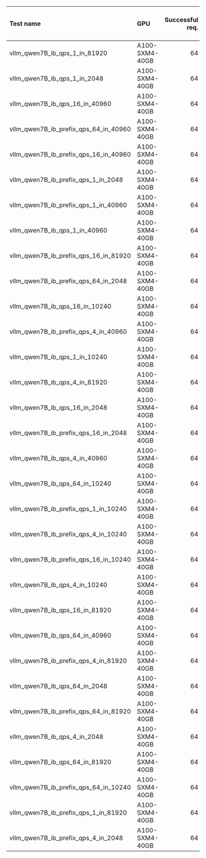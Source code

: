 | Test name                             | GPU            |   Successful req. |   Tput (req/s) |   Mean TTFT (ms) |   Std TTFT (ms) |   Median TTFT (ms) |   Mean ITL (ms) |   Std ITL (ms) |   Median ITL (ms) |   Mean TPOT (ms) |   Std TPOT (ms) |   Median TPOT (ms) |   Total Token Tput (tok/s) |   Output Tput (tok/s) |   Total input tokens |   Total output tokens | Engine   |
|:--------------------------------------|:---------------|------------------:|---------------:|-----------------:|----------------:|-------------------:|----------------:|---------------:|------------------:|-----------------:|----------------:|-------------------:|---------------------------:|----------------------:|---------------------:|----------------------:|:---------|
| vllm_qwen7B_ib_qps_1_in_81920         | A100-SXM4-40GB |                64 |      0.0407205 |       768384     |     436415      |         772450     |        134.271  |       43.9647  |          133.898  |         134.262  |       15.0491   |           135.605  |                    3341.04 |               5.21222 |              5242880 |                  8192 | vllm     |
| vllm_qwen7B_ib_qps_1_in_2048          | A100-SXM4-40GB |                64 |      0.998067  |          220.795 |         56.4379 |            202.984 |         15.3635 |        7.46127 |           13.2715 |          15.3655 |        1.65919  |            15.0997 |                    2171.78 |             127.737   |               131072 |                  8191 | vllm     |
| vllm_qwen7B_ib_qps_16_in_40960        | A100-SXM4-40GB |                64 |      0.112996  |       278827     |     164191      |         277925     |        102.539  |       25.925   |          102.222  |         102.543  |       12.1758   |           106.233  |                    4642.77 |              14.4634  |              2621440 |                  8192 | vllm     |
| vllm_qwen7B_ib_prefix_qps_64_in_40960 | A100-SXM4-40GB |                64 |      0.320786  |        92982.5   |      57695.6    |          89909.5   |         34.4401 |       42.2486  |           20.4607 |          34.4464 |       20.9655   |            22.107  |                   13180.5  |              41.0556  |              2621440 |                  8191 | vllm     |
| vllm_qwen7B_ib_prefix_qps_16_in_40960 | A100-SXM4-40GB |                64 |      0.314439  |        92490.3   |      57959.8    |          88914.7   |         35.4184 |       43.9648  |           20.5367 |          35.4285 |       21.8283   |            22.2126 |                   12919.7  |              40.2384  |              2621440 |                  8190 | vllm     |
| vllm_qwen7B_ib_prefix_qps_1_in_2048   | A100-SXM4-40GB |                64 |      0.998487  |          123.966 |         48.0719 |            105.675 |         14.4559 |        3.64894 |           13.8424 |          14.4574 |        0.685708 |            14.0678 |                    2172.68 |             127.775   |               131072 |                  8190 | vllm     |
| vllm_qwen7B_ib_prefix_qps_1_in_40960  | A100-SXM4-40GB |                64 |      0.322081  |        57339.7   |      39272.7    |          51296.2   |         34.8138 |       39.5336  |           20.4278 |          34.8232 |       21.2583   |            21.9795 |                   13233.7  |              41.2214  |              2621440 |                  8191 | vllm     |
| vllm_qwen7B_ib_qps_1_in_40960         | A100-SXM4-40GB |                64 |      0.111852  |       247505     |     148543      |         243581     |        103.607  |       26.8375  |          103.26   |         103.61   |       12.7113   |           107.246  |                    4595.77 |              14.317   |              2621440 |                  8192 | vllm     |
| vllm_qwen7B_ib_prefix_qps_16_in_81920 | A100-SXM4-40GB |                64 |      0.115851  |       263238     |     161990      |         257852     |         43.4187 |       49.3009  |           23.8188 |          43.4625 |       44.9131   |            23.5402 |                    9505.33 |              14.8253  |              5242880 |                  8190 | vllm     |
| vllm_qwen7B_ib_prefix_qps_64_in_2048  | A100-SXM4-40GB |                64 |      7.2088    |         2766.22  |       1690.04   |           2793.98  |         23.6267 |       12.7318  |           20.8236 |          23.6366 |        3.49025  |            24.5396 |                   15686.4  |             922.727   |               131072 |                  8192 | vllm     |
| vllm_qwen7B_ib_qps_16_in_10240        | A100-SXM4-40GB |                64 |      0.736188  |        37755.2   |      23376.3    |          35950.4   |         63.1692 |       15.0146  |           64.6942 |          63.1701 |       11.4975   |            63.7313 |                    7632.8  |              94.2321  |               655360 |                  8192 | vllm     |
| vllm_qwen7B_ib_prefix_qps_4_in_40960  | A100-SXM4-40GB |                64 |      0.312047  |        86527.5   |      54986.2    |          82560.1   |         35.8228 |       44.0601  |           20.5015 |          35.8282 |       22.2307   |            22.1973 |                   12821.4  |              39.9372  |              2621440 |                  8191 | vllm     |
| vllm_qwen7B_ib_qps_1_in_10240         | A100-SXM4-40GB |                64 |      0.750284  |         6339.88  |       5617.91   |           3946.97  |         52.5717 |       20.0151  |           58.7747 |          52.5723 |       15.497    |            59.4646 |                    7778.93 |              96.0246  |               655360 |                  8191 | vllm     |
| vllm_qwen7B_ib_qps_4_in_81920         | A100-SXM4-40GB |                64 |      0.0398898 |       801126     |     461423      |         803339     |        137.448  |       43.4458  |          137.53   |         137.437  |       15.3452   |           139.015  |                    3272.87 |               5.10589 |              5242880 |                  8192 | vllm     |
| vllm_qwen7B_ib_qps_16_in_2048         | A100-SXM4-40GB |                64 |      4.26331   |         4238.25  |       2593.81   |           3992.09  |         41.2569 |       14.1886  |           48.5149 |          41.2569 |       10.5087   |            47.3741 |                    9276.89 |             545.637   |               131072 |                  8191 | vllm     |
| vllm_qwen7B_ib_prefix_qps_16_in_2048  | A100-SXM4-40GB |                64 |      7.18298   |         1178.13  |        838.973  |           1056.8   |         23.6574 |       15.262   |           20.8284 |          23.6667 |        3.51096  |            24.5905 |                   15630.1  |             919.309   |               131072 |                  8191 | vllm     |
| vllm_qwen7B_ib_qps_4_in_40960         | A100-SXM4-40GB |                64 |      0.115174  |       265842     |     157366      |         263903     |        100.527  |       26.0735  |           99.5402 |         100.53   |       11.8476   |           104.289  |                    4732.28 |              14.7423  |              2621440 |                  8192 | vllm     |
| vllm_qwen7B_ib_qps_64_in_10240        | A100-SXM4-40GB |                64 |      0.725281  |        39618.3   |      24529      |          37773.9   |         64.1502 |       16.6613  |           64.861  |          64.151  |       11.827    |            63.9401 |                    7519.71 |              92.8359  |               655360 |                  8192 | vllm     |
| vllm_qwen7B_ib_prefix_qps_1_in_10240  | A100-SXM4-40GB |                64 |      0.974424  |          730.718 |        403.362  |            616.004 |         19.338  |       11.2012  |           16.0287 |          19.3411 |        3.72168  |            18.0918 |                   10102.8  |             124.726   |               655360 |                  8192 | vllm     |
| vllm_qwen7B_ib_prefix_qps_4_in_10240  | A100-SXM4-40GB |                64 |      1.90443   |         7618.06  |       4790.31   |           6904.76  |         23.6212 |       19.4274  |           18.3783 |          23.6266 |        3.59988  |            24.6013 |                   19745.1  |             243.767   |               655360 |                  8192 | vllm     |
| vllm_qwen7B_ib_prefix_qps_16_in_10240 | A100-SXM4-40GB |                64 |      1.91447   |        14075     |       8228.01   |          13893     |         23.4821 |       18.5756  |           18.2674 |          23.4869 |        3.53965  |            24.5253 |                   19849.2  |             244.992   |               655360 |                  8190 | vllm     |
| vllm_qwen7B_ib_qps_4_in_10240         | A100-SXM4-40GB |                64 |      0.762862  |        30371.2   |      18982.3    |          28463.8   |         60.8434 |       13.7207  |           62.6298 |          60.8441 |       10.2743   |            61.5736 |                    7909.35 |              97.6463  |               655360 |                  8192 | vllm     |
| vllm_qwen7B_ib_qps_16_in_81920        | A100-SXM4-40GB |                64 |      0.03984   |       807517     |     464079      |         806390     |        137.655  |       43.3475  |          137.903  |         137.644  |       15.1952   |           139.496  |                    3268.79 |               5.09951 |              5242880 |                  8192 | vllm     |
| vllm_qwen7B_ib_qps_64_in_40960        | A100-SXM4-40GB |                64 |      0.111489  |       286482     |     167875      |         286934     |        103.92   |       26.4318  |          103.499  |         103.923  |       12.6406   |           107.233  |                    4580.85 |              14.2706  |              2621440 |                  8192 | vllm     |
| vllm_qwen7B_ib_prefix_qps_4_in_81920  | A100-SXM4-40GB |                64 |      0.116294  |       257555     |     159059      |         252257     |         43.9156 |       50.889   |           23.8587 |          43.9647 |       44.9677   |            23.5372 |                    9541.69 |              14.882   |              5242880 |                  8190 | vllm     |
| vllm_qwen7B_ib_qps_64_in_2048         | A100-SXM4-40GB |                64 |      4.23708   |         5884.89  |       3489.36   |           5731.85  |         41.5808 |       14.808   |           48.7276 |          41.5807 |       10.5209   |            47.3241 |                    9219.81 |             542.28    |               131072 |                  8191 | vllm     |
| vllm_qwen7B_ib_prefix_qps_64_in_81920 | A100-SXM4-40GB |                64 |      0.1187    |       258325     |     158825      |         253990     |         42.4765 |       47.1276  |           23.872  |          42.5241 |       43.1195   |            23.557  |                    9739.13 |              15.1899  |              5242880 |                  8190 | vllm     |
| vllm_qwen7B_ib_qps_4_in_2048          | A100-SXM4-40GB |                64 |      3.40607   |          436.837 |        276.557  |            309.642 |         28.8663 |       15.9094  |           16.7466 |          28.8672 |        7.19527  |            27.7234 |                    7411.56 |             435.924   |               131072 |                  8191 | vllm     |
| vllm_qwen7B_ib_qps_64_in_81920        | A100-SXM4-40GB |                64 |      0.0409238 |       788315     |     452152      |         787425     |        133.618  |       42.4958  |          133.189  |         133.61   |       14.612    |           135.725  |                    3357.72 |               5.23825 |              5242880 |                  8192 | vllm     |
| vllm_qwen7B_ib_prefix_qps_64_in_10240 | A100-SXM4-40GB |                64 |      1.91565   |        15688.5   |       9094.75   |          15596.2   |         23.4202 |       18.0812  |           18.2149 |          23.4261 |        3.59475  |            24.4117 |                   19861.5  |             245.203   |               655360 |                  8192 | vllm     |
| vllm_qwen7B_ib_prefix_qps_1_in_81920  | A100-SXM4-40GB |                64 |      0.118025  |       225845     |     140467      |         219321     |         43.4091 |       49.6947  |           23.6968 |          43.4615 |       44.2276   |            23.4373 |                    9683.7  |              15.1035  |              5242880 |                  8190 | vllm     |
| vllm_qwen7B_ib_prefix_qps_4_in_2048   | A100-SXM4-40GB |                64 |      3.58973   |          167.559 |         66.9269 |            131.772 |         18.1847 |        9.50149 |           17.1298 |          18.1895 |        1.22893  |            17.9479 |                    7811.2  |             459.429   |               131072 |                  8191 | vllm     |
